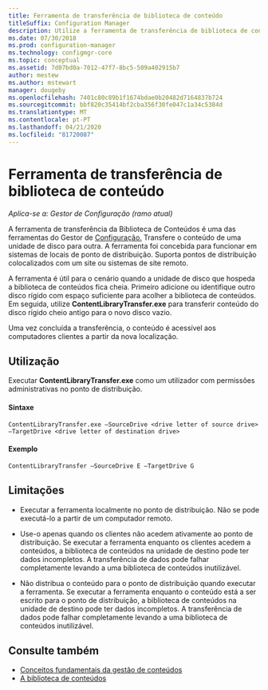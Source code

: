 ```yaml
---
title: Ferramenta de transferência de biblioteca de conteúdo
titleSuffix: Configuration Manager
description: Utilize a ferramenta de transferência de biblioteca de conteúdo para transferir conteúdo de uma unidade de disco para outra num ponto de distribuição do Gestor de Configuração.
ms.date: 07/30/2018
ms.prod: configuration-manager
ms.technology: configmgr-core
ms.topic: conceptual
ms.assetid: 7d07bd0a-7012-47f7-8bc5-509a402915b7
author: mestew
ms.author: mstewart
manager: dougeby
ms.openlocfilehash: 7401c80c89b1f1674bdae0b20482d7164837b724
ms.sourcegitcommit: bbf820c35414bf2cba356f30fe047c1a34c5384d
ms.translationtype: MT
ms.contentlocale: pt-PT
ms.lasthandoff: 04/21/2020
ms.locfileid: "81720087"
---
```

# <a name="content-library-transfer-tool"></a>Ferramenta de transferência de biblioteca de conteúdo

*Aplica-se a: Gestor de Configuração (ramo atual)*

A ferramenta de transferência da Biblioteca de Conteúdos é uma das ferramentas do Gestor de [Configuração.](tools.md) Transfere o conteúdo de uma unidade de disco para outra. A ferramenta foi concebida para funcionar em sistemas de locais de ponto de distribuição. Suporta pontos de distribuição colocalizados com um site ou sistemas de site remoto.  

A ferramenta é útil para o cenário quando a unidade de disco que hospeda a biblioteca de conteúdos fica cheia. Primeiro adicione ou identifique outro disco rígido com espaço suficiente para acolher a biblioteca de conteúdos. Em seguida, utilize **ContentLibraryTransfer.exe** para transferir conteúdo do disco rígido cheio antigo para o novo disco vazio.
 
Uma vez concluída a transferência, o conteúdo é acessível aos computadores clientes a partir da nova localização.



## <a name="usage"></a>Utilização 

Executar **ContentLibraryTransfer.exe** como um utilizador com permissões administrativas no ponto de distribuição. 

#### <a name="syntax"></a>Sintaxe 
`ContentLibraryTransfer.exe –SourceDrive <drive letter of source drive> –TargetDrive <drive letter of destination drive>`

#### <a name="example"></a>Exemplo
`ContentLibraryTransfer –SourceDrive E –TargetDrive G`



## <a name="limitations"></a>Limitações

- Executar a ferramenta localmente no ponto de distribuição. Não se pode executá-lo a partir de um computador remoto.  

- Use-o apenas quando os clientes não acedem ativamente ao ponto de distribuição. Se executar a ferramenta enquanto os clientes acedem a conteúdos, a biblioteca de conteúdos na unidade de destino pode ter dados incompletos. A transferência de dados pode falhar completamente levando a uma biblioteca de conteúdos inutilizável.  

- Não distribua o conteúdo para o ponto de distribuição quando executar a ferramenta. Se executar a ferramenta enquanto o conteúdo está a ser escrito para o ponto de distribuição, a biblioteca de conteúdos na unidade de destino pode ter dados incompletos. A transferência de dados pode falhar completamente levando a uma biblioteca de conteúdos inutilizável.



## <a name="see-also"></a>Consulte também

- [Conceitos fundamentais da gestão de conteúdos](../plan-design/hierarchy/fundamental-concepts-for-content-management.md)
- [A biblioteca de conteúdos](../plan-design/hierarchy/the-content-library.md)
